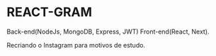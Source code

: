 # REACT-GRAM
Back-end(NodeJs, MongoDB, Express, JWT) Front-end(React, Next).

Recriando o Instagram para motivos de estudo.
